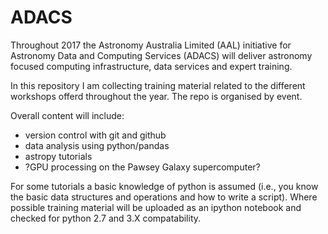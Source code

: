 # ADACS

Throughout 2017 the Astronomy Australia Limited (AAL) initiative for Astronomy Data and Computing Services (ADACS) will deliver astronomy focused computing infrastructure, data services and expert training.

In this repository I am collecting training material related to the different workshops offerd throughout the year.
The repo is organised by event.

Overall content will include:
* version control with git and github
* data analysis using python/pandas
* astropy tutorials
* ?GPU processing on the Pawsey Galaxy supercomputer?

For some tutorials a basic knowledge of python is assumed (i.e., you know the basic data structures and operations and how to write a script). 
Where possible training material will be uploaded as an ipython notebook and checked for python 2.7 and 3.X compatability.
